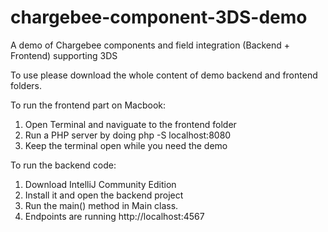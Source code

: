 # chargebee-component-3DS-demo
A demo of Chargebee components and field integration (Backend + Frontend) supporting 3DS


To use please download the whole content of demo backend and frontend folders.

To run the frontend part on Macbook:
1) Open Terminal and naviguate to the frontend folder
2) Run a PHP server by doing php -S localhost:8080
3) Keep the terminal open while you need the demo


To run the backend code:
1) Download IntelliJ Community Edition 
2) Install it and open the backend project
3) Run the main() method in Main class.
4) Endpoints are running http://localhost:4567
